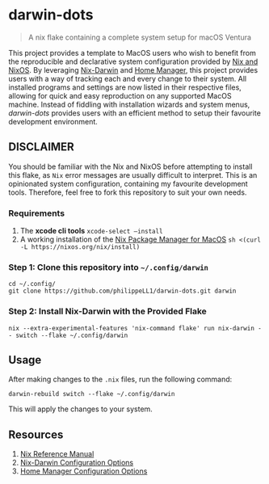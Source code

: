 # darwin-dots
> A nix flake containing a complete system setup for macOS Ventura

This project provides a template to MacOS users who wish to benefit from the reproducible and declarative system configuration provided by [Nix and NixOS](https://nixos.org/).
By leveraging [Nix-Darwin](https://github.com/LnL7/nix-darwin) and [Home Manager](https://github.com/nix-community/home-manager), this project provides users with a way of tracking each and every change to their system. 
All installed programs and settings are now listed in their respective files, allowing for quick and easy reproduction on any supported MacOS machine.
Instead of fiddling with installation wizards and system menus, *darwin-dots* provides users with an efficient method to setup their favourite development environment.

## DISCLAIMER
You should be familiar with the Nix and NixOS before attempting to install this flake, as `Nix` error messages are usually difficult to interpret.
This is an opinionated system configuration, containing my favourite development tools. Therefore, feel free to fork this repository to suit your own needs.

### Requirements

1. The **xcode cli tools**
```xcode-select –install```
2. A working installation of the [Nix Package Manager for MacOS](https://nixos.org/download#nix-install-macos)
```sh <(curl -L https://nixos.org/nix/install)```

### Step 1: Clone this repository into `~/.config/darwin`
```
cd ~/.config/
git clone https://github.com/philippeLL1/darwin-dots.git darwin
```
### Step 2: Install Nix-Darwin with the Provided Flake
```
nix --extra-experimental-features 'nix-command flake' run nix-darwin -- switch --flake ~/.config/darwin
```

## Usage
After making changes to the `.nix` files, run the following command: 
```
darwin-rebuild switch --flake ~/.config/darwin
```
This will apply the changes to your system.

## Resources
1. [Nix Reference Manual](https://nixos.org/manual/nix/stable/)
2. [Nix-Darwin Configuration Options](https://daiderd.com/nix-darwin/manual/index.html)
3. [Home Manager Configuration Options](https://rycee.gitlab.io/home-manager/options.html)
